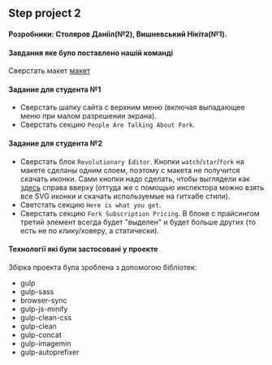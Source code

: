 ## Step project 2 
#### Розробники: Столяров Данііл(№2), Вишневський Нікіта(№1).
#### Завдання яке було поставлено нашій команді 
  Сверстать макет [макет](https://www.figma.com/file/9lLwBJciU4yjDZBSnqqXSS/Forkio?node-id=0%3A1)  
  #### Задание для студента №1
 - Сверстать шапку сайта с верхним меню (включая выпадающее меню при малом разрешении экрана). 
 - Сверстать секцию `People Are Talking About Fork`.
#### Задание для студента №2
 - Сверстать блок `Revolutionary Editor`. Кнопки `watch`/`star`/`fork` на макете сделаны одним слоем, поэтому с макета не получится скачать иконки. Сами кнопки надо сделать, чтобы выглядели как [здесь](https://github.com/baxterthehacker/public-repo) справа вверху (оттуда же с помощью инспектора можно взять все SVG иконки и скачать используемые на гитхабе стили).
 - Светстать секцию `Here is what you get`.
 - Сверстать секцию `Fork Subscription Pricing`. В блоке с прайсингом третий элемент всегда будет "выделен" и будет больше других (то есть не по клику/ховеру, а статически).
 #### Технології які були застосовані у проекте 
 Збірка проекта була зроблена з допомогою бібліотек:
  - gulp
   - gulp-sass
   - browser-sync
   - gulp-js-minify
   - gulp-clean-css
   - gulp-clean
   - gulp-concat
   - gulp-imagemin
   - gulp-autoprefixer

